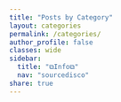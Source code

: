 ```yaml
---
title: "Posts by Category"
layout: categories
permalink: /categories/
author_profile: false
classes: wide
sidebar:
  title: "⧉Info⧉"
  nav: "sourcedisco"
share: true
---
```

